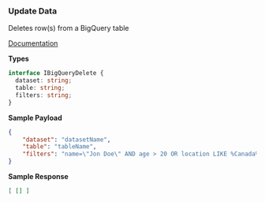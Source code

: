 ### Update Data

Deletes row(s) from a BigQuery table

[Documentation](https://cloud.google.com/bigquery/docs/reference/standard-sql/dml-syntax)

**Types**

```typescript
interface IBigQueryDelete {
  dataset: string;
  table: string;
  filters: string;
}
```

**Sample Payload**

```json
{
    "dataset": "datasetName",
    "table": "tableName",
    "filters": "name=\"Jon Doe\" AND age > 20 OR location LIKE %Canada%"
}
```

**Sample Response**
```json
[ [] ]
```